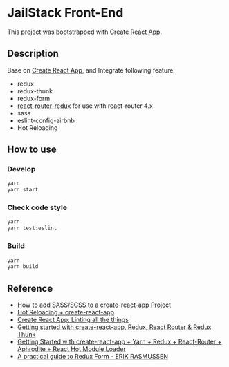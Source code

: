 # JailStack Front-End

This project was bootstrapped with [Create React App](https://github.com/facebookincubator/create-react-app).

## Description

Base on [Create React App](https://github.com/facebookincubator/create-react-app), and Integrate following feature:
 * redux
 * redux-thunk
 * redux-form
 * [react-router-redux](https://github.com/ReactTraining/react-router/tree/master/packages/react-router-redux) for use with react-router 4.x
 * sass
 * eslint-config-airbnb
 * Hot Reloading

## How to use

### Develop
```sh
yarn
yarn start
```

### Check code style
```sh
yarn
yarn test:eslint
```

### Build
```sh
yarn
yarn build
```

## Reference

 * [How to add SASS/SCSS to a create-react-app Project](https://medium.com/front-end-hacking/how-to-add-sass-or-scss-to-create-react-app-c303dae4b5bc)
 * [Hot Reloading + create-react-app](https://medium.com/superhighfives/hot-reloading-create-react-app-73297a00dcad)
 * [Create React App: Linting all the things](https://groundberry.github.io/development/2017/06/11/create-react-app-linting-all-the-things.html) 
 * [Getting started with create-react-app, Redux, React Router & Redux Thunk](https://medium.com/@notrab/getting-started-with-create-react-app-redux-react-router-redux-thunk-d6a19259f71f) 
 * [Getting Started with create-react-app + Yarn + Redux + React-Router + Aphrodite + React Hot Module Loader](https://blog.patricklu.net/getting-started-with-create-react-app-yarn-redux-react-router-aphrodite-react-hot-module-8c1f46d5ae93)
 * [A practical guide to Redux Form - ERIK RASMUSSEN](https://www.youtube.com/watch?v=ey7H8h4ERHg)
